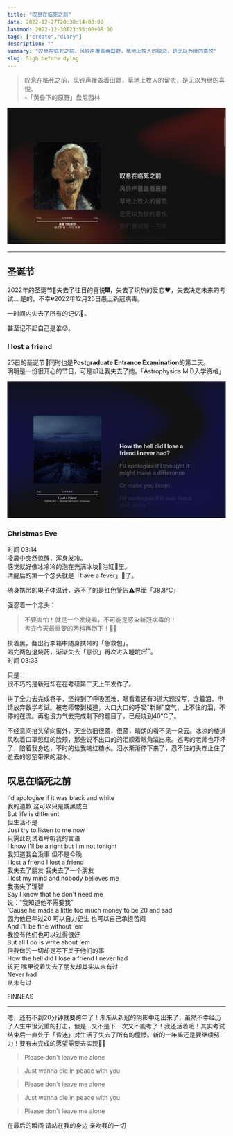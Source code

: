 ```yaml
---
title: "叹息在临死之前"
date: 2022-12-27T20:30:14+08:00
lastmod: 2022-12-30T23:55:00+08:00
tags: ["create","diary"]
description: ""
summary: "叹息在临死之前，风铃声覆盖着田野，草地上牧人的留恋，是无以为继的喜悦"
slug: Sigh before dying
---
```


> 叹息在临死之前，风铃声覆盖着田野，草地上牧人的留恋，是无以为继的喜悦。  
> -「黄昏下的原野」盘尼西林

![](Sigh-before-dying.png)

---

## 圣诞节

2022年的圣诞节🎄失去了往日的喜悦🎆，失去了炽热的爱恋❤️，失去决定未来的考试...
是的，不幸💔2022年12月25日患上新冠病毒。

一时间内失去了所有的记忆💫。

甚至记不起自己是谁😞。

### I lost a friend

25日的圣诞节🎄同时也是**Postgraduate Entrance Examination**的第二天。  
明明是一份很开心的节日，可是却让我失去了她。「Astrophysics M.D入学资格」

![](I-Lost-a-Friend.png)

### Christmas Eve

时间 03:14  
凌晨中突然惊醒，浑身发冷。  
感觉就好像冰冷冷的泡在充满冰块🧊浴缸🛁里。  
清醒后的第一个念头就是「have a fever」🤒了。

随身携带的电子体温计，逃不了的是红色警告⚠️界面「38.8°C」

强忍着一个念头：
>不要害怕！就是一个发烧嘛，不可能是感染新冠病毒的！  
考完今天最重要的两科再倒下！💪🏻

摸着黑，翻出行李箱中随身携带的「急救包」。  
喝完两包退烧药，渐渐失去「意识」再次进入睡眠😴。  
时间 03:33

只是...  
很不巧的是新冠却在在考研第二天上午发作了。 

拼了全力去完成卷子，坚持到了呼吸困难，眼看着还有3道大题没写，含着泪，申请放弃数学考试。被老师带到楼道，大口大口的呼吸"新鲜"空气，止不住的泪，不停的在流。再也没力气去完成剩下的题目了，已经烧到40°C了。

不经意间抬头望向窗外，天空依旧很蓝，很蓝，晴朗的看不见一朵云。冰凉的楼道风吹着口罩憋红的脸颊，那些说不出口的的泪顺着眼角溢出来。巡考的老师也吓坏了，陪着我身边，不时的给我端红糖水。泪水渐渐停下来了，忍不住的头疼止住了逝去的愿望带来的泪水。

## 叹息在临死之前

I'd apologise if it was black and white  
我的道歉 这可以只是或黑或白  
But life is different  
但生活不是  
Just try to listen to me now  
只需此刻试着聆听我的言语  
I know I'll be alright but I'm not tonight  
我知道我会没事 但不是今晚  
I lost a friend I lost a friend  
我失去了朋友 我失去了一个朋友  
I lost my mind and nobody believes me  
我丧失了理智  
Say I know that he don't need me  
说：“我知道他不需要我”  
'Cause he made a little too much money to be 20 and sad  
因为他已年过20 可以自力更生 也可以自己承担苦闷  
And I'll be fine without 'em  
我没有他们也可以过得很好  
But all I do is write about 'em  
但我做的一切却是写下关于他们的事  
How the hell did I lose a friend I never had  
该死 嘴里说着失去了朋友却其实从未有过  
Never had  
从未有过  

FINNEAS


---

嗯，还有不到20分钟就要跨年了！渐渐从新冠的阴影中走出来了，虽然不幸经历了人生中很沉重的打击，但是...又不是下一次又不能考了！我还活着哦！其实考试结束后一直处于「昏迷」对生活了失去了所有的憧憬。新的一年嘛还是要继续努力！要有未完成的愿望需要去实现💪🏻
>Please don't leave me alone

>Just wanna die in peace with you

>Please don't leave me alone

>Just wanna die in peace with you

>Please don't leave me alone

在最后的瞬间
请站在我的身边 亲吻我的一切